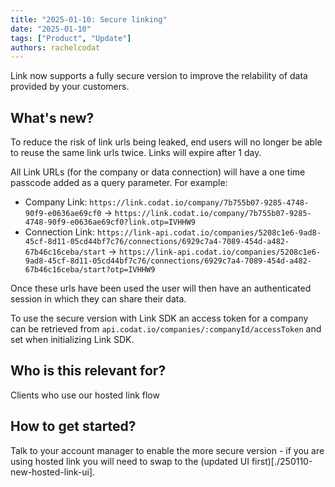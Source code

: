 ```yaml
---
title: "2025-01-10: Secure linking"
date: "2025-01-10"
tags: ["Product", "Update"]
authors: rachelcodat
---
```


Link now supports a fully secure version to improve the relability of data provided by your customers.

<!--truncate-->

## What's new?

To reduce the risk of link urls being leaked, end users will no longer be able to reuse the same link urls twice. Links will expire after 1 day.

All Link URLs (for the company or data connection) will have a one time passcode added as a query parameter. For example:
- Company Link: `https://link.codat.io/company/7b755b07-9285-4748-90f9-e0636ae69cf0` ->  `https://link.codat.io/company/7b755b07-9285-4748-90f9-e0636ae69cf0?link.otp=IVHHW9`
- Connection Link: `https://link-api.codat.io/companies/5208c1e6-9ad8-45cf-8d11-05cd44bf7c76/connections/6929c7a4-7089-454d-a482-67b46c16ceba/start` -> `https://link-api.codat.io/companies/5208c1e6-9ad8-45cf-8d11-05cd44bf7c76/connections/6929c7a4-7089-454d-a482-67b46c16ceba/start?otp=IVHHW9`

Once these urls have been used the user will then have an authenticated session in which they can share their data.

To use the secure version with Link SDK an access token for a company can be retrieved from `api.codat.io/companies/:companyId/accessToken` and set when initializing Link SDK.

## Who is this relevant for?

Clients who use our hosted link flow

## How to get started?

Talk to your account manager to enable the more secure version - if you are using hosted link you will need to swap to the (updated UI first)[./250110-new-hosted-link-ui].
